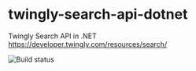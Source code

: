 # twingly-search-api-dotnet
Twingly Search API in .NET https://developer.twingly.com/resources/search/

![Build status](https://ci.appveyor.com/api/projects/status/gljbvg2ds257o6jw?svg=true)
